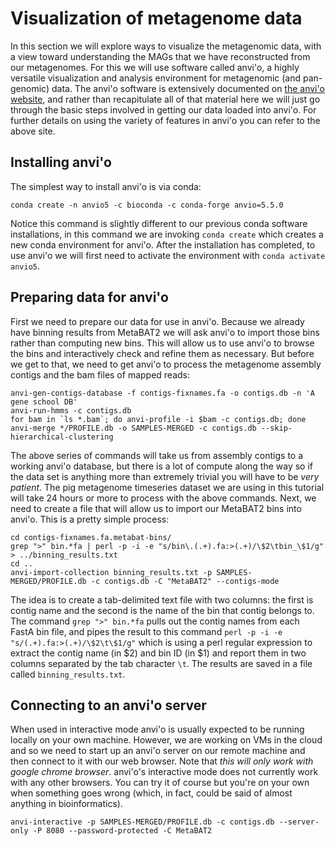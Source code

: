# Visualization of metagenome data

In this section we will explore ways to visualize the metagenomic data, with a view toward understanding the MAGs that we have reconstructed from our metagenomes.
For this we will use software called anvi'o, a highly versatile visualization and analysis environment for metagenomic (and pan-genomic) data.
The anvi'o software is extensively documented on [the anvi'o website](http://merenlab.org/software/anvio/), and rather than recapitulate all of that material here we will just go through the basic steps involved in getting our data loaded into anvi'o.
For further details on using the variety of features in anvi'o you can refer to the above site.

## Installing anvi'o

The simplest way to install anvi'o is via conda:

```
conda create -n anvio5 -c bioconda -c conda-forge anvio=5.5.0
```

Notice this command is slightly different to our previous conda software installations, in this command we are invoking `conda create` which creates a new conda environment for anvi'o.
After the installation has completed, to use anvi'o we will first need to activate the environment with `conda activate anvio5`.


## Preparing data for anvi'o

First we need to prepare our data for use in anvi'o.
Because we already have binning results from MetaBAT2 we will ask anvi'o to import those bins rather than computing new bins.
This will allow us to use anvi'o to browse the bins and interactively check and refine them as necessary.
But before we get to that, we need to get anvi'o to process the metagenome assembly contigs and the bam files of mapped reads:

```
anvi-gen-contigs-database -f contigs-fixnames.fa -o contigs.db -n 'A gene school DB'
anvi-run-hmms -c contigs.db
for bam in `ls *.bam`; do anvi-profile -i $bam -c contigs.db; done
anvi-merge */PROFILE.db -o SAMPLES-MERGED -c contigs.db --skip-hierarchical-clustering
```

The above series of commands will take us from assembly contigs to a working anvi'o database, but there is a lot of compute along the way so if the data set is anything more than extremely trivial you will have to be _very patient_.
The pig metagenome timeseries dataset we are using in this tutorial will take 24 hours or more to process with the above commands.
Next, we need to create a file that will allow us to import our MetaBAT2 bins into anvi'o.
This is a pretty simple process:

```
cd contigs-fixnames.fa.metabat-bins/
grep ">" bin.*fa | perl -p -i -e "s/bin\.(.+).fa:>(.+)/\$2\tbin_\$1/g" > ../binning_results.txt
cd ..
anvi-import-collection binning_results.txt -p SAMPLES-MERGED/PROFILE.db -c contigs.db -C "MetaBAT2" --contigs-mode
```

The idea is to create a tab-delimited text file with two columns: the first is contig name and the second is the name of the bin that contig belongs to.
The command `grep ">" bin.*fa` pulls out the contig names from each FastA bin file, and pipes the result to this command `perl -p -i -e "s/(.+).fa:>(.+)/\$2\t\$1/g"` which is using a perl regular expression to extract the contig name (in $2) and bin ID (in $1) and report them in two columns separated by the tab character `\t`.
The results are saved in a file called `binning_results.txt`.


## Connecting to an anvi'o server

When used in interactive mode anvi'o is usually expected to be running locally on your own machine.
However, we are working on VMs in the cloud and so we need to start up an anvi'o server on our remote machine and then connect to it with our web browser.
Note that *this will only work with google chrome browser*. 
anvi'o's interactive mode does not currently work with any other browsers. 
You can try it of course but you're on your own when something goes wrong (which, in fact, could be said of almost anything in bioinformatics).

```
anvi-interactive -p SAMPLES-MERGED/PROFILE.db -c contigs.db --server-only -P 8080 --password-protected -C MetaBAT2
```
